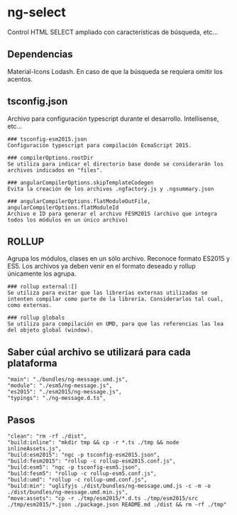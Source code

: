 # ng-select
Control HTML SELECT ampliado con características de búsqueda, etc...

## Dependencias
Material-Icons
Lodash. En caso de que la búsqueda se requiera omitir los acentos.

## tsconfig.json
Archivo para configuración typescript durante el desarrollo. Intellisense, etc...

    ### tsconfig-esm2015.json
    Configuración typescript para compilación EcmaScript 2015.

    ### compilerOptions.rootDir
    Se utiliza para indicar el directorio base donde se considerarán los archivos indicados en "files".

    ### angularCompilerOptions.skipTemplateCodegen
    Evita la creación de los archivos .ngfactory.js y .ngsummary.json

    ### angularCompilerOptions.flatModuleOutFile, angularCompilerOptions.flatModuleId
    Archivo e ID para generar el archivo FESM2015 (archivo que integra todos los módulos en un único archivo)

## ROLLUP
Agrupa los módulos, clases en un sólo archivo. Reconoce formato ES2015 y ES5. Los archivos ya deben venir en el formato deseado y rollup únicamente los agrupa.

    ### rollup external:[]
    Se utiliza para evitar que las librerías externas utilizadas se intenten compilar como parte de la librería. Considerarlos tal cual, como externas.

    ### rollup globals
    Se utiliza para compilación en UMD, para que las referencias las lea del objeto global (window).

## Saber cúal archivo se utilizará para cada plataforma
    "main": "./bundles/ng-message.umd.js",
    "module": "./esm5/ng-message.js",
    "es2015": "./esm2015/ng-message.js",
    "typings": "./ng-message.d.ts",

## Pasos
    "clean": "rm -rf ./dist",
    "build:inline": "mkdir tmp && cp -r *.ts ./tmp && node inlineAssets.js",
    "build:esm2015": "ngc -p tsconfig-esm2015.json",
    "build:fesm2015": "rollup -c rollup-esm2015.conf.js",
    "build:esm5": "ngc -p tsconfig-esm5.json",
    "build:fesm5": "rollup -c rollup-esm5.conf.js",
    "build:umd": "rollup -c rollup-umd.conf.js",
    "build:min": "uglifyjs ./dist/bundles/ng-message.umd.js -c -m -o ./dist/bundles/ng-message.umd.min.js",
    "move:assets": "cp -r ./tmp/esm2015/*.d.ts ./tmp/esm2015/src ./tmp/esm2015/*.json ./package.json README.md ./dist && rm -rf ./tmp"

